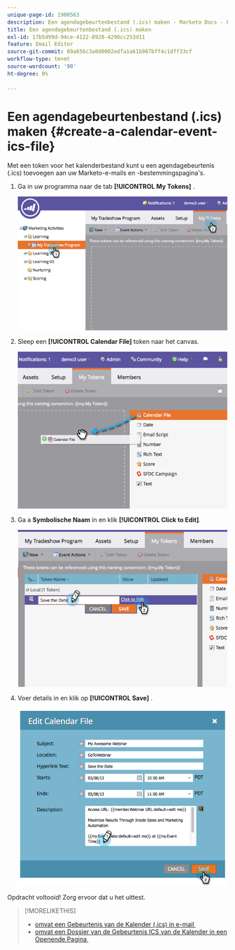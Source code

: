 ```yaml
---
unique-page-id: 1900563
description: Een agendagebeurtenbestand (.ics) maken - Marketo Docs - Productdocumentatie
title: Een agendagebeurtenbestand (.ics) maken
exl-id: 17b5d99d-94ce-4122-8928-4290cc253d11
feature: Email Editor
source-git-commit: 09a656c3a0d0002edfa1a61b987bff4c1dff33cf
workflow-type: tm+mt
source-wordcount: '90'
ht-degree: 0%

---
```


# Een agendagebeurtenbestand (.ics) maken {#create-a-calendar-event-ics-file}

Met een token voor het kalenderbestand kunt u een agendagebeurtenis (.ics) toevoegen aan uw Marketo-e-mails en -bestemmingspagina&#39;s.

1. Ga in uw programma naar de tab **[!UICONTROL My Tokens]** .

   ![](assets/image2014-9-11-15-3a33-3a27.png)

1. Sleep een **[!UICONTROL Calendar File]** token naar het canvas.

   ![](assets/image2014-9-11-15-3a34-3a0.png)

1. Ga a **Symbolische Naam** in en klik **[!UICONTROL Click to Edit]**.

   ![](assets/image2014-9-11-15-3a34-3a10.png)

1. Voer details in en klik op **[!UICONTROL Save]** .

   ![](assets/image2014-9-11-15-3a34-3a16.png)

Opdracht voltooid! Zorg ervoor dat u het uittest.

>[!MORELIKETHIS]
>
>* [&#x200B; omvat een Gebeurtenis van de Kalender (.ics) in e-mail &#x200B;](/help/marketo/product-docs/email-marketing/general/functions-in-the-editor/include-a-calendar-event-ics-in-an-email.md)
>* [&#x200B; omvat een Dossier van de Gebeurtenis ICS van de Kalender in een Openende Pagina &#x200B;](/help/marketo/product-docs/demand-generation/landing-pages/personalizing-landing-pages/include-a-calendar-event-ics-file-in-a-landing-page.md)
